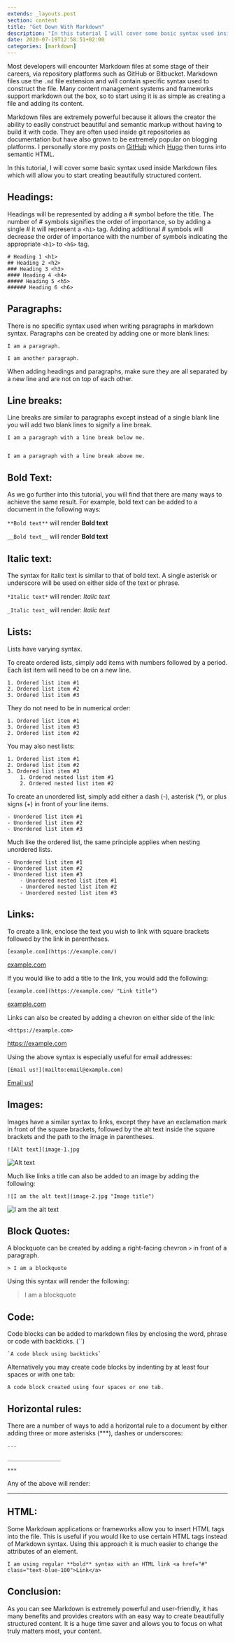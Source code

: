 ```yaml
---
extends: _layouts.post
section: content
title: "Get Down With Markdown"
description: "In this tutorial I will cover some basic syntax used inside markdown files which will allow you to start creating beautifully structured content."
date: 2020-07-19T12:58:51+02:00
categories: [markdown]
---
```


Most developers will encounter Markdown files at some stage of their careers, via repository platforms such as GitHub or Bitbucket. Markdown files use the `.md` file extension and will contain specific syntax used to construct the file. Many content management systems and frameworks support markdown out the box, so to start using it is as simple as creating a file and adding its content.

Markdown files are extremely powerful because it allows the creator the ability to easily construct beautiful and semantic markup without having to build it with code. They are often used inside git repositories as documentation but have also grown to be extremely popular on blogging platforms. I personally store my posts on [GitHub](https://github.com/jethromay/jethromay.com/) which [Hugo](https://gohugo.io/) then turns into semantic HTML.

In this tutorial, I will cover some basic syntax used inside Markdown files which will allow you to start creating beautifully structured content.

## Headings:

Headings will be represented by adding a # symbol before the title. The number of # symbols signifies the order of importance, so by adding a single # it will represent a `<h1>` tag. Adding additional # symbols will decrease the order of importance with the number of symbols indicating the appropriate `<h1>` to `<h6>` tag.

    # Heading 1 <h1>
    ## Heading 2 <h2>
    ### Heading 3 <h3>
    #### Heading 4 <h4>
    ##### Heading 5 <h5>
    ###### Heading 6 <h6>

## Paragraphs:

There is no specific syntax used when writing paragraphs in markdown syntax. Paragraphs can be created by adding one or more blank lines:

    I am a paragraph.

    I am another paragraph.

When adding headings and paragraphs, make sure they are all separated by a new line and are not on top of each other.

## Line breaks:

Line breaks are similar to paragraphs except instead of a single blank line you will add two blank lines to signify a line break.

    I am a paragraph with a line break below me.


    I am a paragraph with a line break above me.

## Bold Text:

As we go further into this tutorial, you will find that there are many ways to achieve the same result. For example, bold text can be added to a document in the following ways:

`**Bold text**` will render **Bold text**

`__Bold text__` will render __Bold text__

## Italic text:

The syntax for italic text is similar to that of bold text. A single asterisk or underscore will be used on either side of the text or phrase.

`*Italic text*` will render: *Italic text*

`_Italic text_` will render: _Italic text_

## Lists:

Lists have varying syntax.

To create ordered lists, simply add items with numbers followed by a period. Each list item will need to be on a new line.

    1. Ordered list item #1
    2. Ordered list item #2
    3. Ordered list item #3

They do not need to be in numerical order:

    1. Ordered list item #1
    3. Ordered list item #3
    2. Ordered list item #2

You may also nest lists:

    1. Ordered list item #1
    2. Ordered list item #2
    3. Ordered list item #3
        1. Ordered nested list item #1
        2. Ordered nested list item #2

To create an unordered list, simply add either a dash (-), asterisk (*), or plus signs (+) in front of your line items.

    - Unordered list item #1
    - Unordered list item #2
    - Unordered list item #3

Much like the ordered list, the same principle applies when nesting unordered lists.

    - Unordered list item #1
    - Unordered list item #2
    - Unordered list item #3
        - Unordered nested list item #1
        - Unordered nested list item #2
        - Unordered nested list item #3

## Links:

To create a link, enclose the text you wish to link with square brackets followed by the link in parentheses.

    [example.com](https://example.com/)

[example.com](https://example.com/)

If you would like to add a title to the link, you would add the following:

    [example.com](https://example.com/ "Link title")

 [example.com](https://example.com/ "Link title")

Links can also be created by adding a chevron on either side of the link:

    <https://example.com>

<https://example.com>

Using the above syntax is especially useful for email addresses:

    [Email us!](mailto:email@example.com)

 [Email us!](mailto:email@example.com)

## Images:

Images have a similar syntax to links, except they have an exclamation mark in front of the square brackets, followed by the alt text inside the square brackets and the path to the image in parentheses.

    ![Alt text](image-1.jpg

![Alt text](image-1.jpg)

Much like links a title can also be added to an image by adding the following:

    ![I am the alt text](image-2.jpg "Image title")

![I am the alt text](image-2.jpg "Image title")

## Block Quotes:

A blockquote can be created by adding a right-facing chevron `>` in front of a paragraph.

    > I am a blockquote

Using this syntax will render the following:

> I am a blockquote

## Code:

Code blocks can be added to markdown files by enclosing the word, phrase or code with backticks. (``)

    `A code block using backticks`

Alternatively you may create code blocks by indenting by at least four spaces or with one tab:

    A code block created using four spaces or one tab.

## Horizontal rules:

There are a number of ways to add a horizontal rule to a document by either adding three or more asterisks (***), dashes or underscores:

    ---

    _________________

    ***

Any of the above will render:

***

## HTML:

Some Markdown applications or frameworks allow you to insert HTML tags into the file. This is useful if you would like to use certain HTML tags instead of Markdown syntax. Using this approach it is much easier to change the attributes of an element.

    I am using regular **bold** syntax with an HTML link <a href="#" class="text-blue-100">Link</a>

## Conclusion:

As you can see Markdown is extremely powerful and user-friendly, it has many benefits and provides creators with an easy way to create beautifully structured content. It is a huge time saver and allows you to focus on what truly matters most, your content.
